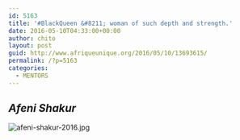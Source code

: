 ```yaml
---
id: 5163
title: '#BlackQueen &#8211; woman of such depth and strength.'
date: 2016-05-10T04:33:00+00:00
author: chito
layout: post
guid: http://www.afriqueunique.org/2016/05/10/13693615/
permalink: /?p=5163
categories:
  - MENTORS
---
```

## _**Afeni Shakur**_

![afeni-shakur-2016.jpg](http://afriqueunique.mywapblog.com/files/afeni-shakur-2016.jpg)